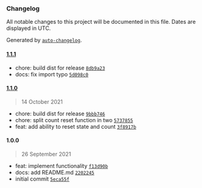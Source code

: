 ### Changelog

All notable changes to this project will be documented in this file. Dates are displayed in UTC.

Generated by [`auto-changelog`](https://github.com/CookPete/auto-changelog).

#### [1.1.1](https://github.com/simplyhexagonal/mono-context/compare/1.1.0...1.1.1)

- chore: build dist for release [`8db9a23`](https://github.com/simplyhexagonal/mono-context/commit/8db9a23b55e4b1e49b456ca3a4f33b6df221aad5)
- docs: fix import typo [`5d098c0`](https://github.com/simplyhexagonal/mono-context/commit/5d098c0cfc8e63c94bfa80f95ce13ec2a22d3d62)

#### [1.1.0](https://github.com/simplyhexagonal/mono-context/compare/1.0.0...1.1.0)

> 14 October 2021

- chore: build dist for release [`9bbb746`](https://github.com/simplyhexagonal/mono-context/commit/9bbb746135432863530d72cd5d66e5da48e8ba33)
- chore: split count reset function in two [`5737855`](https://github.com/simplyhexagonal/mono-context/commit/57378550be483846421cbb4638e81643e5d222fe)
- feat: add ability to reset state and count [`3f8917b`](https://github.com/simplyhexagonal/mono-context/commit/3f8917b9a38af2c30c121d0cf3d774e0508cb783)

#### 1.0.0

> 26 September 2021

- feat: implement functionality [`f13d90b`](https://github.com/simplyhexagonal/mono-context/commit/f13d90b8d7aff1a3fe460b4e5144072d54560870)
- docs: add README.md [`2202245`](https://github.com/simplyhexagonal/mono-context/commit/220224544be1a27bf7c428038005c2a72a5d0b0f)
- initial commit [`5eca55f`](https://github.com/simplyhexagonal/mono-context/commit/5eca55f9ff9117d3efe82afe58dcd365c3ed208f)

